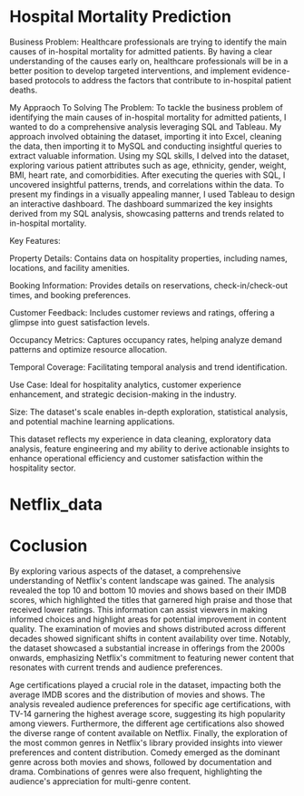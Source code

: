 # Hospital Mortality Prediction

Business Problem: Healthcare professionals are trying to identify the main causes of in-hospital mortality for admitted patients. By having a clear understanding of the causes early on, healthcare professionals will be in a better position to develop targeted interventions, and implement evidence-based protocols to address the factors that contribute to in-hospital patient deaths.

My Appraoch To Solving The Problem: To tackle the business problem of identifying the main causes of in-hospital mortality for admitted patients, I wanted to do a comprehensive analysis leveraging SQL and Tableau. My approach involved obtaining the dataset, importing it into Excel, cleaning the data, then importing it to MySQL and conducting insightful queries to extract valuable information. Using my SQL skills, I delved into the dataset, exploring various patient attributes such as age, ethnicity, gender, weight, BMI, heart rate, and comorbidities. After executing the queries with SQL, I uncovered insightful patterns, trends, and correlations within the data. To present my findings in a visually appealing manner, I used Tableau to design an interactive dashboard. The dashboard summarized the key insights derived from my SQL analysis, showcasing patterns and trends related to in-hospital mortality.

Key Features:

Property Details: Contains data on hospitality properties, including names, locations, and facility amenities.

Booking Information: Provides details on reservations, check-in/check-out times, and booking preferences.

Customer Feedback: Includes customer reviews and ratings, offering a glimpse into guest satisfaction levels.

Occupancy Metrics: Captures occupancy rates, helping analyze demand patterns and optimize resource allocation.

Temporal Coverage: Facilitating temporal analysis and trend identification.

Use Case: Ideal for hospitality analytics, customer experience enhancement, and strategic decision-making in the industry.

Size: The dataset's scale enables in-depth exploration, statistical analysis, and potential machine learning applications.

This dataset reflects my experience in data cleaning, exploratory data analysis, feature engineering and my ability to derive actionable insights to enhance operational efficiency and customer satisfaction within the hospitality sector.


# Netflix_data
# Coclusion

By exploring various aspects of the dataset, a comprehensive understanding of Netflix's content landscape was gained. The analysis revealed the top 10 and bottom 10 movies and shows based on their IMDB scores, which highlighted the titles that garnered high praise and those that received lower ratings. This information can assist viewers in making informed choices and highlight areas for potential improvement in content quality. The examination of movies and shows distributed across different decades showed significant shifts in content availability over time. Notably, the dataset showcased a substantial increase in offerings from the 2000s onwards, emphasizing Netflix's commitment to featuring newer content that resonates with current trends and audience preferences.

Age certifications played a crucial role in the dataset, impacting both the average IMDB scores and the distribution of movies and shows. The analysis revealed audience preferences for specific age certifications, with TV-14 garnering the highest average score, suggesting its high popularity among viewers. Furthermore, the different age certifications also showed the diverse range of content available on Netflix. Finally, the exploration of the most common genres in Netflix's library provided insights into viewer preferences and content distribution. Comedy emerged as the dominant genre across both movies and shows, followed by documentation and drama. Combinations of genres were also frequent, highlighting the audience's appreciation for multi-genre content.



